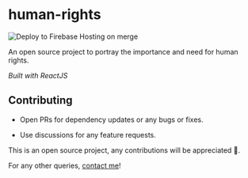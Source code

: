 # human-rights

![Deploy to Firebase Hosting on merge](https://github.com/sidrao2006/human-rights/workflows/Deploy%20to%20Firebase%20Hosting%20on%20merge/badge.svg?branch=production)

An open source project to portray the importance and need for human rights.

_Built with ReactJS_

## Contributing

- Open PRs for dependency updates or any bugs or fixes.

- Use discussions for any feature requests.

This is an open source project, any contributions will be appreciated 🙂.

For any other queries, [contact me](mailto:sidrao2006@gmail.com)!